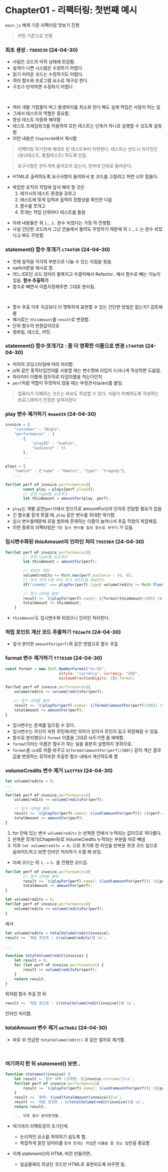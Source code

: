 # Chapter01 - 리팩터링: 첫번째 예시

`main.js` 예제 기준 리팩터링 맛보기 진행  

> 커밋 기준으로 진행

### 최초 생성 : `f809530` (24-04-30)
- 사람은 코드의 미적 상태에 민감함.
- 설계가 나쁜 시스템은 수정하기 어렵다.
- 읽기 어려운 코드는 수정하기도 어렵다.
- 여러 함수와 프로그램 요소로 재구성 한다.
- 구조가 빈약하면 수정하기 어렵다

<br/>

- 여러 개발 기법들이 버그 발생여지를 최소화 한다 해도 실제 작업은 사람이 하는 일
- 그래서 테스트의 역할은 중요함.
- 항상 테스트 자동화 해야함
- 테스트 프레임워크를 이용하여 모든 테스트는 단축키 하나로 실행할 수 있도록 설정함.
- 이런 내용은 `Chapter04`에서 제시함

> 리팩터링 하기전에 제대로 된 테스트부터 마련한다. 테스트는 반드시 자가진단(유닛테스트, 통합테스트) 하도록 만듬.

> 요구사항은 한두개씩 들어오지 않는다, 한부대 단위로 들어온다.

- HTML로 출력하도록 요구사항이 들어와서 본 코드를 고칠려고 하면 너무 힘들다.

+ 복잡한 로직의 작업에 앞서 해야 할 것은
  1. 레거시의 테스트 환경을 갖추고
  2. 테스트에 맞게 입력과 출력의 정합성을 확인한 다음
  3. 함수를 쪼개고
  4. 쪼개는 작업 단위마다 테스트를 돌림  
- 아래 내용들은 위 `1.`, `2.` 완수 되었다는 가정 하 진행함.
- 사실 간단한 코드라서 그냥 콘솔에서 돌려도 무방하기 때문에 위 `1.`, `2.`는 완수 되었다고 봐도 무방함.


### statement() 함수 쪼개기 `c744fd8` (24-04-30)

- 전체 동작을 각각의 부분으로 나눌 수 있는 지점을 찾음.
- switch문을 예시로 함.
- 어느 IDE던 코드 덩어리 블록치고 우클릭해서 Refactor.. 해서 함수로 빼는 기능이 있음. **함수 추출하기**  
- 함수로 빼면서 이름지정해주면 그대로 분리됨.

<br/>

- 함수 추출 이후 지금보다 더 명확하게 표현할 수 있는 간단한 방법은 없는지? 검토해봄
- 예시로는 `thisAmount`를 `result`로 변경함.
- 단위 함수의 반환값이므로
- 컴파일, 테스트, 커밋.

### statement() 함수 쪼개기2 : 좀 더 명확한 이름으로 변경 `c744fd8` (24-04-30)

- 저자의 코딩스타일에 따라 처리함.
- js와 같은 동적타입언어를 사용할 때는 변수명에 타입이 드러나게 작성하면 도움됨.
- 파라미터 이름에 접두어로 타입이름을 적는다던지
- `perf`처럼 역할이 뚜렷하지 않을 때는 부정관사(a/an)를 붙임.

> 컴퓨터가 이해하는 코드는 바보도 작성할 수 있다. 사람이 이해하도록 작성하는 프로그래머가 진정한 실력자란다

### play 변수 제거하기 `4eaa439` (24-04-30)

```js
invoice = {
    "customer" : "BigCo",
    "performances" : [
        {
            "playID" : "hamlet",
            "audience" : 55
        },
        ...

plays = {
    "hamlet" : {"name" : "Hamlet", "type": "tragedy"},
    ...

for(let perf of invoice.performances){
        const play = plays[perf.playID];
        // 공연 type별 요금계산
        let thisAmount = amountFor(play, perf);
```
- `play`는 개별 공연(`perf`)에서 얻으므로 amountFor()의 인자로 전달할 필요가 없음
- 긴 함수를 잘개 쪼갤 때, `play` 같은 변수를 최대한 제거함.
- 임시 변수들때문에 로컬 범위에 존재하는 이름이 늘어나서 추출 작업이 복잡해짐.
- 이런 종류의 리팩터링은 `7장 임시 변수를 질의 함수로 바꾸기` 가 있음.

### 임시변수화된 thisAmount의 인라인 처리 `79659b9` (24-04-30)

```js
for(let perf of invoice.performances){
        // 공연 type별 요금계산
        let thisAmount = amountFor(perf);

        // 포인트 적립
        volumeCredits += Math.max(perf.audience - 30, 0);
        // 희극 관객 5명 마다 추가 포인트를 제공한다.
        if("comedy" === playFor(perf).type) volumeCredits += Math.floor(perf.audience / 5);

        // 청구 내역을 출력
        result += `${playFor(perf).name}: ${format(thisAmount/100)} (${perf.audience}석)\n`;
        totalAmount += thisAmount;
    }
```
- `thisAmount`도 임시변수화 되었으니 인라인 처리한다.


### 적립 포인트 계산 코드 추출하기 `f02aef8` (24-04-30)
- 앞서 분리한 `amountFor(perf)`와 같은 방법으로 함수 추출


### format 변수 제거하기 `f7763d0` (24-04-30)

```js
const format = new Intl.NumberFormat("en-US",
                        {style: "currency", currency: "USD",
                        minimumFractionDigits: 2}).format;

for(let perf of invoice.performances){
    volumeCredits += volumeCreditsFor(perf);

    // 청구 내역을 출력
    result += `${playFor(perf).name}: ${format(amountFor(perf)/100)} (${perf.audience}석)\n`;
    totalAmount += amountFor(perf);
}
```

- 임시변수는 문제를 일으킬 수 있다.
- 임시변수는 자신이 속한 루틴에서만 의미가 있어서 루틴이 길고 복잡해질 수 있음.
- 함수로 분리했으나 `format` 이름을 그대로 놔두기엔 좀 애매함.
- `format`이라는 이름은 함수가 하는 일을 충분히 설명하지 못하므로.
- `format`을 `usd`로 이름 바꾸고 `${format(amountFor(perf)/100)}` 같이 계산 결과값을 변경하는 로직또한 추출한 함수 내에서 계산하도록 함



### volumeCredits 변수 제거 `1a3ff69` (24-04-30)

```js
let volumeCredits = 0;
...
...
for(let perf of invoice.performances){
    volumeCredits += volumeCreditsFor(perf);

    // 청구 내역을 출력
    result += `${playFor(perf).name}: ${usd(amountFor(perf))} (${perf.audience}석)\n`;
    totalAmount += amountFor(perf);
}
```

1. for 안에 있는 변수 `volumeCredits` 는 반복문 안에서 누적되는 값이므로 까다롭다.
2. 반복문 쪼개기(Chapter8)로 VolumeCredits 누적되는 부분을 따로 빼냄
3. 이후 `let volumeCredits = 0;` 으로 초기화 한 라인을 반복문 쪼갠 코드 앞으로 슬라이드하고 보면 인라인 처리하기 수월 해 보임.
- 아래 코드는 위 `1.` ~ `3.` 을 진행한 코드임.

```js
for(let perf of invoice.performances){
        // 청구 내역을 출력
        result += `${playFor(perf).name}: ${usd(amountFor(perf))} (${perf.audience}석)\n`;
        totalAmount += amountFor(perf);
}

let volumeCredits = 0;
for(let perf of invoice.performances){
    volumeCredits += volumeCreditsFor(perf);
}
```

에서

```js
let volumeCredits = totalVolumeCredit(invoice);
result += `적립 포인트 : ${volumeCredits}점 \n`;

...

function totalVolumeCredit(invoice) {
    let result = 0;
    for (let perf of invoice.performances) {
        result += volumeCreditsFor(perf);
    }
    return result;
}
```

위처럼 함수 추출 한 뒤

```js
result += `적립 포인트 : ${totalVolumeCredit(invoice)}점 \n`;
```

인라인 처리함.


### totalAmount 변수 제거 `ae70eb2` (24-04-30)

- 바로 위 언급한 `totalVolumeCredit()` 과 같은 절차로 제거함.

<br/>

### 여기까지 한 뒤 statement() 보면..

```js
function statement(invoice) {
    let result = `청구 내역 (고객명: ${invoice.customer})\n`;
    for(let perf of invoice.performances){
        result += `${playFor(perf).name}: ${usd(amountFor(perf))} (${perf.audience}석)\n`;
    }
    result += `총액: ${usd(totalAmount(invoice))}\n`;
    result += `적립 포인트 : ${totalVolumeCredit(invoice)}점 \n`;
    return result;

    ... 이후 함수 분리한것들..
```

+ 여기까지 리팩토링의 초기단계.
  - 논리적인 요소를 파악하기 쉽도록 함.
  - 복잡하게 얽힌 덩어리를 `잘게 쪼개는 작업`은 `이름을 잘 짓는 일`만큼 중요함.

+ 이제 statement()의 HTML 버전 만들려면..
  - 일곱줄짜리 최상단 코드만 HTML로 표현되도록 바꾸면 됨.

